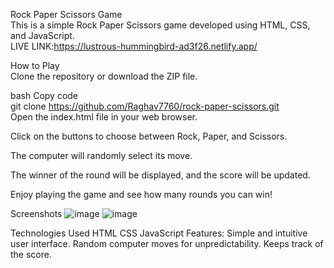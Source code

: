 
Rock Paper Scissors Game <br>
This is a simple Rock Paper Scissors game developed using HTML, CSS, and JavaScript.<br>
LIVE LINK:https://lustrous-hummingbird-ad3f26.netlify.app/

How to Play <br>
Clone the repository or download the ZIP file.

bash
Copy code <br>
git clone https://github.com/Raghav7760/rock-paper-scissors.git <br>
Open the index.html file in your web browser.

Click on the buttons to choose between Rock, Paper, and Scissors.

The computer will randomly select its move.

The winner of the round will be displayed, and the score will be updated.

Enjoy playing the game and see how many rounds you can win!

Screenshots ![image](https://github.com/Raghav7760/Rock-Paper-Scissors/assets/93573952/bad6c131-1295-442d-b914-5a6e85e8b5cd)
![image](https://github.com/Raghav7760/Rock-Paper-Scissors/assets/93573952/0afd3383-e945-46c8-a802-d63b5155615e)



Technologies Used
HTML
CSS
JavaScript
Features:
Simple and intuitive user interface.
Random computer moves for unpredictability.
Keeps track of the score.
